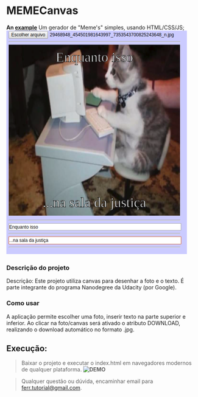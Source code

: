 # MEMECanvas

**An [example](https://eduardoferr.github.io/MEMECanvas/ "MEMECanvas")**
Um gerador de "Meme's" simples, usando HTML/CSS/JS;
![PrintScreen da tela do MEMECanvas](https://raw.githubusercontent.com/EduardoFerr/MEMECanvas/master/meme.png "MEMECanvas - HTML5/CSS3/JS" )

### Descrição do projeto
Descrição: Este projeto utiliza canvas para desenhar a foto e o texto. É parte integrante do programa Nanodegree da Udacity (por Google).

### Como usar
A aplicação permite escolher uma foto, inserir texto na parte superior e inferior. Ao clicar na foto/canvas será ativado o atributo DOWNLOAD, realizando o download automático no formato .jpg.


## Execução:
> Baixar o projeto e executar o index.html em navegadores modernos de qualquer plataforma.
> **![DEMO](https://eduardoferr.github.io/MEMECanvas/)**

>Qualquer questão ou dúvida, encaminhar email para ferr.tutorial@gmail.com.
